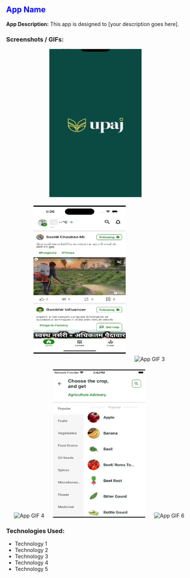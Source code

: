 ## <span style="color:blue">App Name</span>

**App Description:**
This app is designed to [your description goes here]. 

### Screenshots / GIFs:

<div align="center">
  <img src="gif1.gif" width="250" height="400" alt="App GIF 1" style="margin-right: 20px; margin-bottom: 20px;">
  <img src="gif2.gif" width="250" height="400" alt="App GIF 2" style="margin-right: 20px; margin-bottom: 20px;">
  <img src="gif3.gif" width="250" height="400" alt="App GIF 3" style="margin-bottom: 20px;">
</div>

<div align="center">
  <img src="gif4.gif" width="250" height="400" alt="App GIF 4" style="margin-right: 20px;">
  <img src="gif5.gif" width="250" height="400" alt="App GIF 5" style="margin-right: 20px;">
  <img src="gif6.gif" width="250" height="400" alt="App GIF 6">
</div>


### Technologies Used:
- Technology 1
- Technology 2
- Technology 3
- Technology 4
- Technology 5
